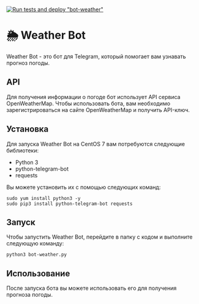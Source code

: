[![Run tests and deploy "bot-weather"](https://github.com/Gakhramanzode/bots-telegram/actions/workflows/bot-weather.yml/badge.svg)](https://github.com/Gakhramanzode/bots-telegram/actions/workflows/bot-weather.yml)
# :sun_behind_rain_cloud: Weather Bot

Weather Bot - это бот для Telegram, который помогает вам узнавать прогноз погоды.

## API

Для получения информации о погоде бот использует API сервиса OpenWeatherMap. Чтобы использовать бота, вам необходимо зарегистрироваться на сайте OpenWeatherMap и получить API-ключ.

## Установка

Для запуска Weather Bot на CentOS 7 вам потребуются следующие библиотеки:

- Python 3
- python-telegram-bot
- requests

Вы можете установить их с помощью следующих команд:

```
sudo yum install python3 -y
sudo pip3 install python-telegram-bot requests
```

## Запуск

Чтобы запустить Weather Bot, перейдите в папку с кодом и выполните следующую команду:

`python3 bot-weather.py`

## Использование

После запуска бота вы можете использовать его для получения прогноза погоды. 
